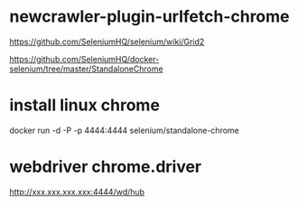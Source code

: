 # newcrawler-plugin-urlfetch-chrome

https://github.com/SeleniumHQ/selenium/wiki/Grid2


https://github.com/SeleniumHQ/docker-selenium/tree/master/StandaloneChrome

# install linux chrome

  docker run -d -P -p 4444:4444 selenium/standalone-chrome

# webdriver chrome.driver

  http://xxx.xxx.xxx.xxx:4444/wd/hub



